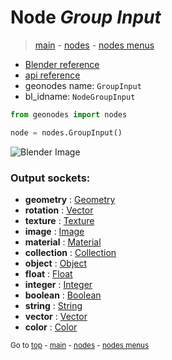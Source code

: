 # Node *Group Input*

> [main](../index.md) - [nodes](nodes.md) - [nodes menus](nodes_menus.md)

- [Blender reference](https://docs.blender.org/manual/en/latest/modeling/geometry_nodes/r.html)
- [api reference](https://docs.blender.org/api/current/bpy.types.NodeGroupInput.html)
- geonodes name: `GroupInput`
- bl_idname: `NodeGroupInput`

```python
from geonodes import nodes

node = nodes.GroupInput()
```

![Blender Image](https://docs.blender.org/manual/en/latest/_images/node-types_NodeGroupInput.webp)

### Output sockets:

- **geometry** : [Geometry](Geometry.md)
- **rotation** : [Vector](Vector.md)
- **texture** : [Texture](Texture.md)
- **image** : [Image](Image.md)
- **material** : [Material](Material.md)
- **collection** : [Collection](Collection.md)
- **object** : [Object](Object.md)
- **float** : [Float](Float.md)
- **integer** : [Integer](Integer.md)
- **boolean** : [Boolean](Boolean.md)
- **string** : [String](String.md)
- **vector** : [Vector](Vector.md)
- **color** : [Color](Color.md)


<sub>Go to [top](#node-Group-Input) - [main](../index.md) - [nodes](nodes.md) - [nodes menus](nodes_menus.md)</sub>

